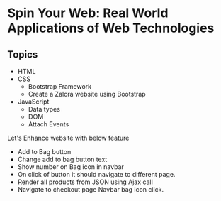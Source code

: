 # Spin Your Web: Real World Applications of Web Technologies

## Topics 
- HTML
- CSS
  - Bootstrap Framework
  - Create a Zalora website using Bootstrap
- JavaScript
  - Data types
  - DOM
  - Attach Events

Let's Enhance website with below feature
- Add to Bag button
- Change add to bag button text
- Show number on Bag icon in navbar
- On click of button it should navigate to different page.
- Render all products from JSON using Ajax call
- Navigate to checkout page Navbar bag icon click.